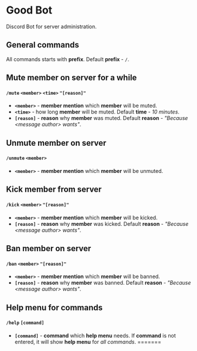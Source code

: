 # Good Bot
Discord Bot for server administration.

## General commands
All commands starts with **prefix**. Default **prefix** - `/`.  

## Mute member on server for a while
#### `/mute` `<member>` `<time>` `"[reason]"`
- **`<member>`** - **member mention** which **member** will be muted.  
- **`<time>`** - how long **member** will be muted. Default **time** - *10 minutes*.  
- **`[reason]`** - **reason** why **member** was muted. Default **reason** - *"Because \<message author\> wants"*.

## Unmute member on server
#### `/unmute` `<member>`
- **`<member>`** - **member mention** which **member** will be unmuted.

## Kick member from server
#### `/kick` `<member>` `"[reason]"`
- **`<member>`** - **member mention** which **member** will be kicked.  
- **`[reason]`** - **reason** why **member** was kicked. Default **reason** - *"Because \<message author\> wants"*.

## Ban member on server
#### `/ban` `<member>` `"[reason]"`
- **`<member>`** - **member mention** which **member** will be banned.  
- **`[reason]`** - **reason** why **member** was banned. Default **reason** - *"Because \<message author\> wants"*.

## Help menu for commands
#### `/help` `[command]`
- **`[command]`** - **command** which **help menu** needs. If **command** is not entered, it will show **help menu** for *all commands*.
=======
